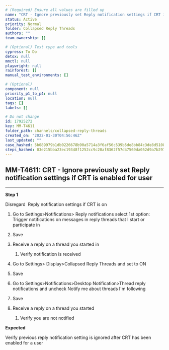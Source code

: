 ```yaml
---
# (Required) Ensure all values are filled up
name: "CRT - Ignore previously set Reply notification settings if CRT is enabled for user"
status: Active
priority: Normal
folder: Collapsed Reply Threads
authors: ""
team_ownership: []

# (Optional) Test type and tools
cypress: To Do
detox: null
mmctl: null
playwright: null
rainforest: []
manual_test_environments: []

# (Optional)
component: null
priority_p1_to_p4: null
location: null
tags: []
labels: []

# Do not change
id: 17925272
key: MM-T4611
folder_path: channels/collapsed-reply-threads
created_on: "2022-01-30T04:56:46Z"
last_updated: ""
case_hashed: 5b089979b1db0226678b90a5714a3f6af56c539b5de8bb84c3de8d5108c5d2afab274ef406337f7d015b3b2b8f4510b5
steps_hashed: 03e215bba23ec19348f1252cc9c20af8362f57d47569da052d9a7b2972751bc9cc96fca6bee3bb6c8f6e049447c82b67
---
```


## MM-T4611: CRT - Ignore previously set Reply notification settings if CRT is enabled for user

---

**Step 1**

Disregard  Reply notification settings if CRT is on

1. Go to Settings>Notifications> Reply notifications select 1st option: Trigger notifications on messages in reply threads that I start or participate in

2. Save

3. Receive a reply on a thread you started in 

   1. Verify notification is received 

4. Go to Settings> Display>Collapsed Reply Threads and set to ON

5. Save

6. Go to Settings>Notifications>Desktop Notification>Thread reply notifications and uncheck Notify me about threads I'm following 

7. Save

8. Receive a reply on a thread you started 

   1. Verify you are not notified

**Expected**

Verify previous reply notification setting is ignored after CRT has been enabled for a user
